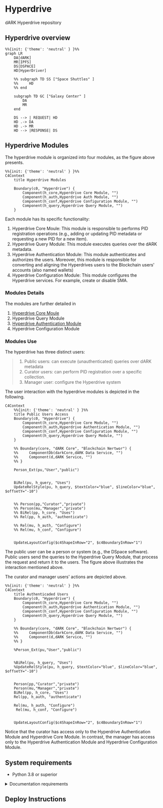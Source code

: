 # Hyperdrive

dARK Hyperdrive repository 

## Hyperdrive overview

```mermaid
%%{init: {'theme': 'neutral' } }%%
graph LR
    DA[dARK]
    MR[IPFS]
    DS[DSPACE]
    HD[HyperDriver]

    %% subgraph TD SS ["Space Shuttles" ]
    %%     HD
    %% end
    
    subgraph TD GC ["Galaxy Center" ]
        DA
        MR
    end    

    DS --> | REQUEST| HD
    HD .-> DA
    HD .-> MR
    HD --> |RESPONSE| DS
```

## Hyperdrive Modules

The hyperdrive module is organized into four modules, as the figure above presents.

```mermaid
%%{init: {'theme': 'neutral' } }%%
C4Context
    title Hyperdrive Modules

    Boundary(c0, "Hyperdrive") {
        Component(h_core,Hyperdrive Core Module, "")
        Component(h_auth,Hyperdrive Auth Module, "")
        Component(h_conf,Hyperdrive Configuration Module, "")
        Component(h_query,Hyperdrive Query Module, "")
    }
```

Each module has its specific functionality:
1. Hyperdrive Core Moule: This module is responsible to performs PID registration operations (e.g., adding or updating PID metadata or requesting a new PID for a new item).
1. Hyperdrive Query Module: This module executes queries over the dARK metadata. 
1. Hyperdrive Authentication Module: This module authenticates and authorizes the users. Moreover, this module is responsible for converting and aligning the Hyperdrives users to the Blockchain users' accounts (also named wallets)
1. Hyperdrive Configuration Module: This module configures the Hyperdrive services. For example, create or disable SMA.

### Modules Details

The modules are further detailed in 

1. [Hyperdrive Core Moule](doc/core_module.md)
1. Hyperdrive Query Module
1. [Hyperdrive Authentication Module](doc/auth_module.md)
1. Hyperdrive Configuration Module

### Modules Use


The hyperdrive has three distinct users:

> 1. Public users: can execute (unauthenticated) queries over dARK metadata 
> 2. Curator users: can perform PID registration over a specific collection.
> 3. Manager user: configure the Hyperdrive system

The user interaction with the hyperdrive modules is depicted in the following. 

```mermaid
C4Context
    %%{init: {'theme': 'neutral' } }%%
    title Public Users Access
    Boundary(c0, "Hyperdrive") {
        Component(h_core,Hyperdrive Core Module, "")
        Component(h_auth,Hyperdrive Authentication Module, "")
        Component(h_conf,Hyperdrive Configuration Module, "")
        Component(h_query,Hyperdrive Query Module, "")
    }

    %% Boundary(core, "dARK Core", "Blockchain Nertwor") {
    %%     ComponentDb(darkCore,dARK Data Service, "")
    %%     Component(d,dARK Service, "")
    %% }

    Person_Ext(pu,"User","public")
    

    BiRel(pu, h_query, "Uses")
    UpdateRelStyle(pu, h_query, $textColor="blue", $lineColor="blue", $offsetY="-10")


    %% Person(pp,"Curator","private")
    %% Person(mu,"Manager","private")
    %% BiRel(pp, h_core, "Uses")
    %% Rel(pp, h_auth, "authenticate")

    %% Rel(mu, h_auth, "Configure")
    %% Rel(mu, h_conf, "Configure")


    UpdateLayoutConfig($c4ShapeInRow="2", $c4BoundaryInRow="1")
```
The public user can be a person or system (e.g., the DSpace software). Public users send the queries to the Hyperdrive Query Module, that process the request and return it to the users. The figure above illustrates the interaction mentioned above. 

The curator and manager users' actions are depicted above. 

```mermaid
%%{init: {'theme': 'neutral' } }%%
C4Context
    title Authenticaded Users 
    Boundary(c0, "Hyperdrive") {
        Component(h_core,Hyperdrive Core Module, "")
        Component(h_auth,Hyperdrive Authentication Module, "")
        Component(h_conf,Hyperdrive Configuration Module, "")
        Component(h_query,Hyperdrive Query Module, "")
    }

    %% Boundary(core, "dARK Core", "Blockchain Nertwor") {
    %%     ComponentDb(darkCore,dARK Data Service, "")
    %%     Component(d,dARK Service, "")
    %% }

    %Person_Ext(pu,"User","public")
    

    %BiRel(pu, h_query, "Uses")
    %UpdateRelStyle(pu, h_query, $textColor="blue", $lineColor="blue", $offsetY="-10")


    Person(pp,"Curator","private")
    Person(mu,"Manager","private")
    BiRel(pp, h_core, "Uses")
    Rel(pp, h_auth, "authenticate")

    Rel(mu, h_auth, "Configure")
     Rel(mu, h_conf, "Configure")


    UpdateLayoutConfig($c4ShapeInRow="2", $c4BoundaryInRow="1")
```

Notice that the curator has access only to the Hyperdrive Authentication Module and Hyperdrive Core Module. In contrast, the manager has access only to the Hyperdrive Authentication Module and Hyperdrive Configuration Module.

## System requirements

- Python 3.8 or superior

<details>
<summary>Documentation requirements</summary>

We are employ the MARP over the VSCode with the folowing extensions

1. [Markdown Preview Enhanced](https://github.com/shd101wyy/vscode-markdown-preview-enhanced)
1. [Markdown Mermaid](https://github.com/mjbvz/vscode-markdown-mermaid)
1. [MARP](https://github.com/marp-team/marp-vscode)


### MARP

#### Windows

1. Install scoop https://scoop.sh/

```
> Set-ExecutionPolicy RemoteSigned -Scope CurrentUser # Optional: Needed to run a remote script the first time
> irm get.scoop.sh | iex
```

2. Install MARP
```
scoop install marp
```

3. Export Files


```
marp .\presentation.md --pdf
marp .\presentation.md --html
```

If inside visual studio code use the full path of marp comand

```
C:\Users\thiag\scoop\shims\marp.exe .\presentation.md --pdf
```

TODO: add system marp to code ps path
</details>

## Deploy Instructions

